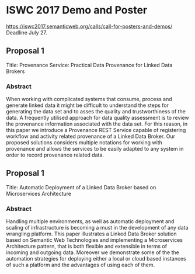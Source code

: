 # ISWC 2017 Demo and Poster

https://iswc2017.semanticweb.org/calls/call-for-posters-and-demos/ Deadline July 27.

## Proposal 1

Title: Provenance Service: Practical Data Provenance for Linked Data Brokers

### Abstract

When working with complicated systems that consume, process and generate linked data it might be difficult to understand the steps for generating the data set and to asses the quality and trustworthiness of the data. A frequently utilised approach for data quality assessment is to review the provenance information associated with the data set. For this reason, in this paper we introduce a Provenance REST Service capable of registering workflow and activity related provenance of a Linked Data Broker. Our proposed solutions considers multiple notations for working with provenance and allows the services to be easily adapted to any system in order to record provenance related data.


## Proposal 1

Title: Automatic Deployment of a Linked Data Broker based on Microservices Architecture

### Abstract

Handling multiple environments, as well as automatic deployment and scaling of infrastructure is becoming a must in the development of any data wrangling platform. This paper illustrates a Linked Data Broker solution based on Semantic Web Technologies and implementing a Microservices Architecture pattern, that is both flexible and extensible in terms of incoming and outgoing data. Moreover we demonstrate some of the the automation strategies for deploying either a local or cloud based instances of such a platform and the advantages of using each of them.
